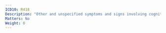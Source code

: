 ```yaml
---
ICD10: R418
Description: "Other and unspecified symptoms and signs involving cognitive functions and awareness"
Matters: No
Weight: 0
---
```



